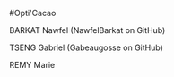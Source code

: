 #Opti'Cacao

BARKAT Nawfel	(NawfelBarkat on GitHub)

TSENG Gabriel	(Gabeaugosse on GitHub)

REMY Marie